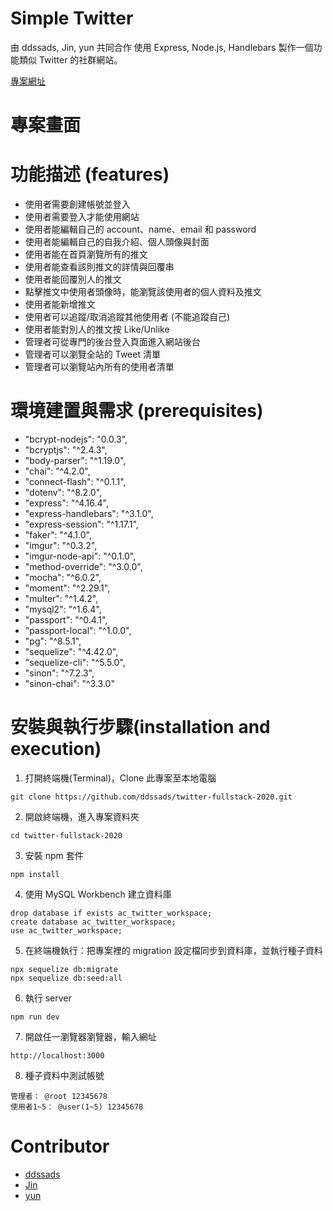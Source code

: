 # Simple Twitter

由 ddssads, Jin, yun 共同合作
使用 Express, Node.js, Handlebars
製作一個功能類似 Twitter 的社群網站。

[專案網址](https://simple-twitter-fullstack.herokuapp.com)

# 專案畫面

# 功能描述 (features)

- 使用者需要創建帳號並登入
- 使用者需要登入才能使用網站
- 使用者能編輯自己的 account、name、email 和 password
- 使用者能編輯自己的自我介紹、個人頭像與封面
- 使用者能在首頁瀏覽所有的推文
- 使用者能查看該則推文的詳情與回覆串
- 使用者能回覆別人的推文
- 點擊推文中使用者頭像時，能瀏覽該使用者的個人資料及推文
- 使用者能新增推文
- 使用者可以追蹤/取消追蹤其他使用者 (不能追蹤自己)
- 使用者能對別人的推文按 Like/Unlike
- 管理者可從專門的後台登入頁面進入網站後台
- 管理者可以瀏覽全站的 Tweet 清單
- 管理者可以瀏覽站內所有的使用者清單

# 環境建置與需求 (prerequisites)

- "bcrypt-nodejs": "0.0.3",
- "bcryptjs": "^2.4.3",
- "body-parser": "^1.19.0",
- "chai": "^4.2.0",
- "connect-flash": "^0.1.1",
- "dotenv": "^8.2.0",
- "express": "^4.16.4",
- "express-handlebars": "^3.1.0",
- "express-session": "^1.17.1",
- "faker": "^4.1.0",
- "imgur": "^0.3.2",
- "imgur-node-api": "^0.1.0",
- "method-override": "^3.0.0",
- "mocha": "^6.0.2",
- "moment": "^2.29.1",
- "multer": "^1.4.2",
- "mysql2": "^1.6.4",
- "passport": "^0.4.1",
- "passport-local": "^1.0.0",
- "pg": "^8.5.1",
- "sequelize": "^4.42.0",
- "sequelize-cli": "^5.5.0",
- "sinon": "^7.2.3",
- "sinon-chai": "^3.3.0"

# 安裝與執行步驟(installation and execution)

1. 打開終端機(Terminal)，Clone 此專案至本地電腦

```
git clone https://github.com/ddssads/twitter-fullstack-2020.git
```

2. 開啟終端機，進入專案資料夾

```
cd twitter-fullstack-2020
```

3. 安裝 npm 套件

```
npm install
```

4. 使用 MySQL Workbench 建立資料庫

```
drop database if exists ac_twitter_workspace;
create database ac_twitter_workspace;
use ac_twitter_workspace;
```

5. 在終端機執行：把專案裡的 migration 設定檔同步到資料庫，並執行種子資料

```
npx sequelize db:migrate
npx sequelize db:seed:all
```

6. 執行 server

```
npm run dev
```

7. 開啟任一瀏覽器瀏覽器，輸入網址

```
http://localhost:3000
```

8. 種子資料中測試帳號

```
管理者： @root 12345678
使用者1~5： @user(1~5) 12345678
```

# Contributor

- [ddssads](https://github.com/ddssads)
- [Jin](https://github.com/Jin0704)
- [yun](https://github.com/yun856839)
